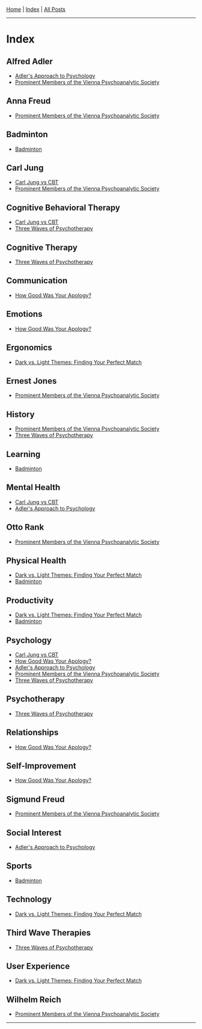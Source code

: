 [Home] \| [Index] \| [All Posts]

---

# Index

## Alfred Adler

- [Adler's Approach to Psychology]
- [Prominent Members of the Vienna Psychoanalytic Society]

## Anna Freud

- [Prominent Members of the Vienna Psychoanalytic Society]

## Badminton

- [Badminton]

## Carl Jung

- [Carl Jung vs CBT]
- [Prominent Members of the Vienna Psychoanalytic Society]

## Cognitive Behavioral Therapy

- [Carl Jung vs CBT]
- [Three Waves of Psychotherapy]

## Cognitive Therapy

- [Three Waves of Psychotherapy]

## Communication

- [How Good Was Your Apology?]

## Emotions

- [How Good Was Your Apology?]

## Ergonomics

- [Dark vs. Light Themes: Finding Your Perfect Match]

## Ernest Jones

- [Prominent Members of the Vienna Psychoanalytic Society]

## History

- [Prominent Members of the Vienna Psychoanalytic Society]
- [Three Waves of Psychotherapy]

## Learning

- [Badminton]

## Mental Health

- [Carl Jung vs CBT]
- [Adler's Approach to Psychology]

## Otto Rank

- [Prominent Members of the Vienna Psychoanalytic Society]

## Physical Health

- [Dark vs. Light Themes: Finding Your Perfect Match]
- [Badminton]

## Productivity

- [Dark vs. Light Themes: Finding Your Perfect Match]
- [Badminton]

## Psychology

- [Carl Jung vs CBT]
- [How Good Was Your Apology?]
- [Adler's Approach to Psychology]
- [Prominent Members of the Vienna Psychoanalytic Society]
- [Three Waves of Psychotherapy]

## Psychotherapy

- [Three Waves of Psychotherapy]

## Relationships

- [How Good Was Your Apology?]

## Self-Improvement

- [How Good Was Your Apology?]

## Sigmund Freud

- [Prominent Members of the Vienna Psychoanalytic Society]

## Social Interest

- [Adler's Approach to Psychology]

## Sports

- [Badminton]

## Technology

- [Dark vs. Light Themes: Finding Your Perfect Match]

## Third Wave Therapies

- [Three Waves of Psychotherapy]

## User Experience

- [Dark vs. Light Themes: Finding Your Perfect Match]

## Wilhelm Reich

- [Prominent Members of the Vienna Psychoanalytic Society]

---

[Home]: ../README.md
[Index]: ./index.md
[All Posts]: ./posts/posts.md
[Badminton]: ./posts/deep_dive/sports/badminton.md
[Three Waves of Psychotherapy]: ./posts/2023-12-18_three_waves_of_psychotherapy.md
[Prominent Members of the Vienna Psychoanalytic Society]: ./posts/2023-12-17_prominent_members_of_the_vienna_psychoanalytic_society.md
[How Good Was Your Apology?]: ./posts/2023-12-15_how_good_was_your_apology.md
[Adler's Approach to Psychology]: ./posts/2023-12-15_adlers_approach_to_psychology.md
[Carl Jung vs CBT]: ./posts/2023-12-14_carl_jung_vs_CBT.md
[Dark vs. Light Themes: Finding Your Perfect Match]: ./posts/2023-12-06_dark_vs_light_themes.md
[The Courage to Be Disliked]: ./posts/deep_dive/books/the_courage_to_be_disliked/notes.md

